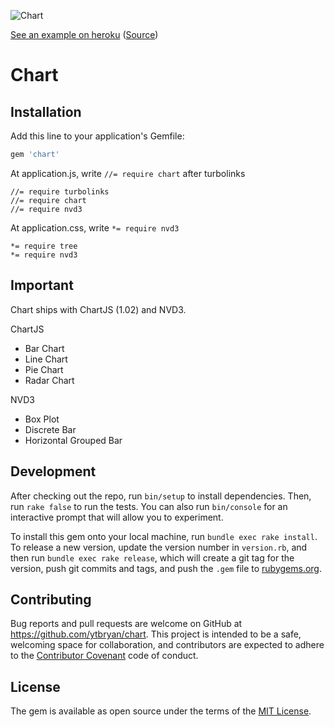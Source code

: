 ![Chart](assets/images/chart.gif)

[See an example on heroku](http://chartgemdemo.herokuapp.com) ([Source](http://github.com/ytbryan/chartdemo))

# Chart

## Installation

Add this line to your application's Gemfile:

```ruby
gem 'chart'
```

At application.js, write `//= require chart` after turbolinks

```
//= require turbolinks
//= require chart
//= require nvd3
```

At application.css, write `*= require nvd3`

```
*= require tree
*= require nvd3
```

## Important

Chart ships with ChartJS (1.02) and NVD3.

ChartJS
* Bar Chart
* Line Chart
* Pie Chart
* Radar Chart

NVD3
* Box Plot
* Discrete Bar
* Horizontal Grouped Bar

## Development

After checking out the repo, run `bin/setup` to install dependencies. Then, run `rake false` to run the tests. You can also run `bin/console` for an interactive prompt that will allow you to experiment.

To install this gem onto your local machine, run `bundle exec rake install`. To release a new version, update the version number in `version.rb`, and then run `bundle exec rake release`, which will create a git tag for the version, push git commits and tags, and push the `.gem` file to [rubygems.org](https://rubygems.org).

## Contributing

Bug reports and pull requests are welcome on GitHub at https://github.com/ytbryan/chart. This project is intended to be a safe, welcoming space for collaboration, and contributors are expected to adhere to the [Contributor Covenant](contributor-covenant.org) code of conduct.


## License

The gem is available as open source under the terms of the [MIT License](http://opensource.org/licenses/MIT).
